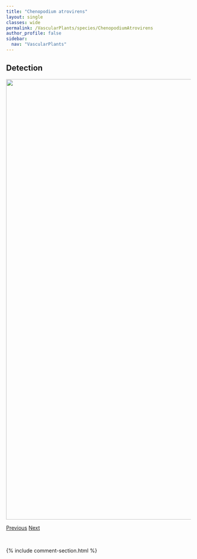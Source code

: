 ```yaml
---
title: "Chenopodium atrovirens"
layout: single
classes: wide
permalink: /VascularPlants/species/ChenopodiumAtrovirens
author_profile: false
sidebar:
  nav: "VascularPlants"
---
```


<h2>Detection</h2>

<a href="https://drive.google.com/uc?export=view&id=12v8HW5FSKXiaIrzFtInMaWs5WGQkUCJl">
<img src="https://drive.google.com/uc?export=view&id=12v8HW5FSKXiaIrzFtInMaWs5WGQkUCJl" height = "1200" width = "800">
</a>


<a href="/DevelopmentWebsite/VascularPlants/species/ChenopodiumAlbum" class="pagination--pager" title="Chenopodium album">Previous</a> <a href="/DevelopmentWebsite/VascularPlants/species/ChenopodiumOther" class="pagination--pager" title="Chenopodium desiccatum/fremontii/incanum/leptophyllum/pratericola">Next</a>

<p>&nbsp;</p>

{% include comment-section.html %}
